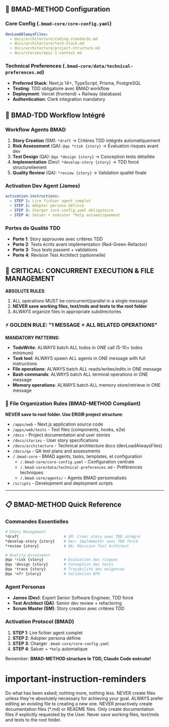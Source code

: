 
## 🎯 BMAD-METHOD Configuration

### Core Config (`.bmad-core/core-config.yaml`)
```yaml
devLoadAlwaysFiles:
  - docs/architecture/coding-standards.md
  - docs/architecture/tech-stack.md
  - docs/architecture/project-structure.md
  - docs/stories/epic-1-context.md
```

### Technical Preferences (`.bmad-core/data/technical-preferences.md`)
- **Preferred Stack**: Next.js 14+, TypeScript, Prisma, PostgreSQL
- **Testing**: TDD obligatoire avec BMAD workflow
- **Deployment**: Vercel (frontend) + Railway (database)
- **Authentication**: Clerk integration mandatory

## 🔄 BMAD-TDD Workflow Intégré

### Workflow Agents BMAD
1. **Story Creation** (SM): `*draft` → Critères TDD intégrés automatiquement
2. **Risk Assessment** (QA): `@qa *risk {story}` → Évaluation risques avant dev
3. **Test Design** (QA): `@qa *design {story}` → Conception tests détaillée
4. **Implementation** (Dev): `*develop-story {story}` → TDD forcé structurellement
5. **Quality Review** (QA): `*review {story}` → Validation qualité finale

### Activation Dev Agent (James)
```yaml
activation-instructions:
  - STEP 1: Lire fichier agent complet
  - STEP 2: Adopter persona définie
  - STEP 3: Charger core-config.yaml obligatoire
  - STEP 4: Saluer + exécuter *help automatiquement
```

### Portes de Qualité TDD
- **Porte 1**: Story approuvée avec critères TDD
- **Porte 2**: Tests écrits avant implémentation (Red-Green-Refactor)
- **Porte 3**: Tous tests passent + validations
- **Porte 4**: Révision Test Architect (optionnelle)

## 🚨 CRITICAL: CONCURRENT EXECUTION & FILE MANAGEMENT

**ABSOLUTE RULES**:
1. ALL operations MUST be concurrent/parallel in a single message
2. **NEVER save working files, text/mds and tests to the root folder**
3. ALWAYS organize files in appropriate subdirectories

### ⚡ GOLDEN RULE: "1 MESSAGE = ALL RELATED OPERATIONS"

**MANDATORY PATTERNS:**
- **TodoWrite**: ALWAYS batch ALL todos in ONE call (5-10+ todos minimum)
- **Task tool**: ALWAYS spawn ALL agents in ONE message with full instructions
- **File operations**: ALWAYS batch ALL reads/writes/edits in ONE message
- **Bash commands**: ALWAYS batch ALL terminal operations in ONE message
- **Memory operations**: ALWAYS batch ALL memory store/retrieve in ONE message

### 📁 File Organization Rules (BMAD-METHOD Compliant)

**NEVER save to root folder. Use ERGIR project structure:**
- `/apps/web` - Next.js application source code
- `/apps/web/tests` - Test files (components, hooks, e2e)
- `/docs` - Project documentation and user stories
- `/docs/stories` - User story specifications
- `/docs/architecture` - Technical architecture docs (devLoadAlwaysFiles)
- `/docs/qa` - QA test plans and assessments
- `/.bmad-core` - BMAD agents, tasks, templates, et configuration
  - `/.bmad-core/core-config.yaml` - Configuration centrale
  - `/.bmad-core/data/technical-preferences.md` - Préférences techniques
  - `/.bmad-core/agents/` - Agents BMAD personnalisés
- `/scripts` - Development and deployment scripts


---

## 📋 BMAD-METHOD Quick Reference

### Commandes Essentielles
```bash
# Story Management
*draft                    # SM: Créer story avec TDD intégré
*develop-story {story}    # Dev: Implémenter avec TDD forcé
*review {story}           # QA: Révision Test Architect

# Quality Assessment  
@qa *risk {story}         # Évaluation des risques
@qa *design {story}       # Conception des tests
@qa *trace {story}        # Traçabilité des exigences
@qa *nfr {story}          # Validation NFR
```

### Agent Personas
- **James (Dev)**: Expert Senior Software Engineer, TDD forcé
- **Test Architect (QA)**: Senior dev review + refactoring
- **Scrum Master (SM)**: Story creation avec critères TDD

### Activation Protocol (BMAD)
1. **STEP 1**: Lire fichier agent complet  
2. **STEP 2**: Adopter persona définie
3. **STEP 3**: Charger `.bmad-core/core-config.yaml`
4. **STEP 4**: Saluer + `*help` automatique

Remember: **BMAD-METHOD structure le TDD, Claude Code exécute!**

# important-instruction-reminders
Do what has been asked; nothing more, nothing less.
NEVER create files unless they're absolutely necessary for achieving your goal.
ALWAYS prefer editing an existing file to creating a new one.
NEVER proactively create documentation files (*.md) or README files. Only create documentation files if explicitly requested by the User.
Never save working files, text/mds and tests to the root folder.
